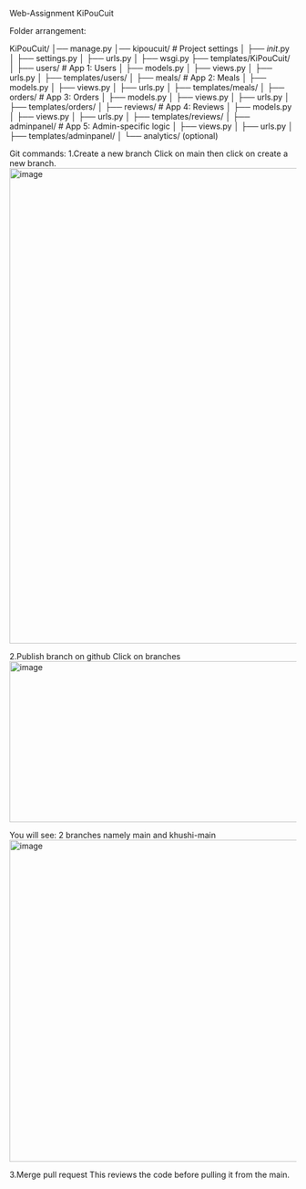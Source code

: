 Web-Assignment KiPouCuit

Folder arrangement:

KiPouCuit/
│── manage.py
│── kipoucuit/                # Project settings
│   ├── _init_.py
│   ├── settings.py
│   ├── urls.py
│   ├── wsgi.py
    ├── templates/KiPouCuit/
│
├── users/                    # App 1: Users
│   ├── models.py
│   ├── views.py
│   ├── urls.py
│   ├── templates/users/
│
├── meals/                    # App 2: Meals
│   ├── models.py
│   ├── views.py
│   ├── urls.py
│   ├── templates/meals/
│
├── orders/                   # App 3: Orders
│   ├── models.py
│   ├── views.py
│   ├── urls.py
│   ├── templates/orders/
│
├── reviews/                  # App 4: Reviews
│   ├── models.py
│   ├── views.py
│   ├── urls.py
│   ├── templates/reviews/
│
├── adminpanel/               # App 5: Admin-specific logic
│   ├── views.py
│   ├── urls.py
│   ├── templates/adminpanel/
│
└── analytics/ (optional)

Git commands:
1.Create a new branch
Click on main then click on create a new branch.
<img width="1211" height="833" alt="image" src="https://github.com/user-attachments/assets/29cabb41-c2bc-4733-a22a-d391330a89a9" />

2.Publish branch on github
Click on branches
<img width="921" height="282" alt="image" src="https://github.com/user-attachments/assets/69ded887-6e6e-4756-9135-1adc5e2435b7" />

You will see:
2 branches namely main and khushi-main
<img width="1337" height="564" alt="image" src="https://github.com/user-attachments/assets/7039ef04-63aa-4752-92b4-035439c1c9e0" />

3.Merge pull request
This reviews the code before pulling it from the main.



